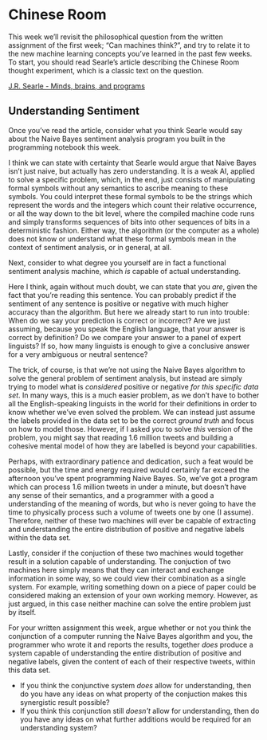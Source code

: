 # Chinese Room

This week we’ll revisit the philosophical question from the written assignment
of the first week; “Can machines think?”, and try to relate it to the new
machine learning concepts you’ve learned in the past few weeks. To start, you
should read Searle’s article describing the Chinese Room thought experiment,
which is a classic text on the question.

[J.R. Searle - Minds, brains, and programs](chinese_room.pdf)

## Understanding Sentiment

Once you’ve read the article, consider what you think Searle would say about
the Naive Bayes sentiment analysis program you built in the programming
notebook this week.

I think we can state with certainty that Searle would argue that Naive Bayes
isn’t just naive, but actually has zero understanding. It is a weak AI, applied
to solve a specific problem, which, in the end, just consists of manipulating
formal symbols without any semantics to ascribe meaning to these symbols. You
could interpret these formal symbols to be the strings which represent the
words and the integers which count their relative occurrence, or all the way
down to the bit level, where the compiled machine code runs and simply
transforms sequences of bits into other sequences of bits in a deterministic
fashion. Either way, the algorithm (or the computer as a whole) does not know
or understand what these formal symbols mean in the context of sentiment
analysis, or in general, at all.

Next, consider to what degree you yourself are in fact a functional sentiment
analysis machine, which *is* capable of actual understanding.

Here I think, again without much doubt, we can state that you *are*, given the
fact that you’re reading this sentence. You can probably predict if the
sentiment of any sentence is positive or negative with much higher accuracy
than the algorithm. But here we already start to run into trouble: When do we
say your prediction is correct or incorrect? Are we just assuming, because you
speak the English language, that your answer is correct by definition? Do we
compare your answer to a panel of expert linguists? If so, how many linguists
is enough to give a conclusive answer for a very ambiguous or neutral sentence?

The trick, of course, is that we’re not using the Naive Bayes algorithm to
solve the general problem of sentiment analysis, but instead are simply trying
to model what is *considered* positive or negative *for this specific data
set*. In many ways, this is a much easier problem, as we don’t have to bother
all the English-speaking linguists in the world for their definitions in order
to know whether we’ve even solved the problem. We can instead just assume the
labels provided in the data set to be the correct *ground truth* and focus on
how to model those.  However, if I asked *you* to solve *this* version of the
problem, you might say that reading 1.6 million tweets and building a cohesive
mental model of how they are labelled is beyond your capabilities.

Perhaps, with extraordinary patience and dedication, such a feat would be
possible, but the time and energy required would certainly far exceed the
afternoon you’ve spent programming Naive Bayes. So, we’ve got a program which
can process 1.6 million tweets in under a minute, but doesn’t have any sense of
their semantics, and a programmer with a good a understanding of the meaning of
words, but who is never going to have the time to physically process such a
volume of tweets one by one (I assume). Therefore, neither of these two
machines will ever be capable of extracting and understanding the entire
distribution of positive and negative labels within the data set.

Lastly, consider if the conjuction of these two machines would together result
in a solution capable of understanding. The conjuction of two machines here
simply means that they can interact and exchange information in some way, so we
could view their combination as a single system. For example, writing something
down on a piece of paper could be considered making an extension of your own
working memory. However, as just argued, in this case neither machine can solve
the entire problem just by itself.

For your written assignment this week, argue whether or not you think the
conjunction of a computer running the Naive Bayes algorithm and you, the
programmer who wrote it and reports the results, together *does* produce a
system capable of understanding the entire distribution of positive and
negative labels, given the content of each of their respective tweets,
within this data set.

* If you think the conjunctive system *does* allow for understanding, then do
you have any ideas on what property of the conjuction makes this synergistic
result possible?
* If you think this conjunction still *doesn't* allow for understanding, then
do you have any ideas on what further additions would be required for an
understanding system? 

